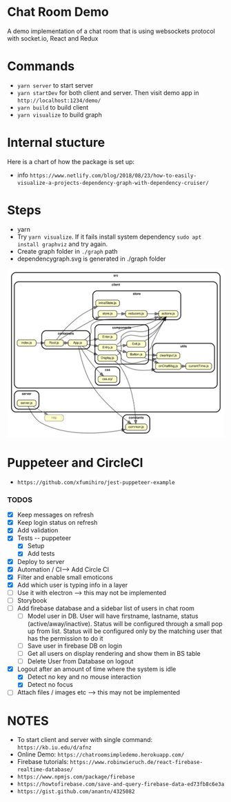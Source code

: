 # Chat Room Demo

A demo implementation of a chat room that is using websockets protocol with socket.io, React and Redux

# Commands

- `yarn server` to start server
- `yarn startDev` for both client and server. Then visit demo app in `http://localhost:1234/demo/`
- `yarn build` to build client
- `yarn visualize` to build graph

# Internal stucture

Here is a chart of how the package is set up:

- info `https://www.netlify.com/blog/2018/08/23/how-to-easily-visualize-a-projects-dependency-graph-with-dependency-cruiser/`

# Steps

- yarn
- Try `yarn visualize`. If it fails install system dependency `sudo apt install graphviz` and try again.
- Create graph folder in `./graph` path
- dependencygraph.svg is generated in ./graph folder

![Graph](./graph/dependencygraph.svg)

# Puppeteer and CircleCI

- `https://github.com/xfumihiro/jest-puppeteer-example`

### TODOS

- [x] Keep messages on refresh
- [x] Keep login status on refresh
- [x] Add validation
- [x] Tests -- puppeteer
  - [x] Setup
  - [x] Add tests
- [x] Deploy to server
- [x] Automation / CI--> Add Circle CI
- [x] Filter and enable small emoticons
- [x] Add which user is typing info in a layer
- [ ] Use it with electron --> this may not be implemented
- [ ] Storybook
- [ ] Add firebase database and a sidebar list of users in chat room
  - [ ] Model user in DB. User will have firstname, lastname, status (active/away/inactive). Status will be configured through a small pop up from list. Status will be configured only by the matching user that has the permission to do it
  - [ ] Save user in firebase DB on login
  - [ ] Get all users on display rendering and show them in BS table
  - [ ] Delete User from Database on logout
- [x] Logout after an amount of time where the system is idle
  - [x] Detect no key and no mouse interaction
  - [x] Detect no focus
- [ ] Attach files / images etc --> this may not be implemented

# NOTES

- To start client and server with single command: `https://kb.iu.edu/d/afnz`
- Online Demo: `https://chatroomsimpledemo.herokuapp.com/`
- Firebase tutorials: `https://www.robinwieruch.de/react-firebase-realtime-database/`
- `https://www.npmjs.com/package/firebase`
- `https://howtofirebase.com/save-and-query-firebase-data-ed73fb8c6e3a`
- `https://gist.github.com/anantn/4325082`
